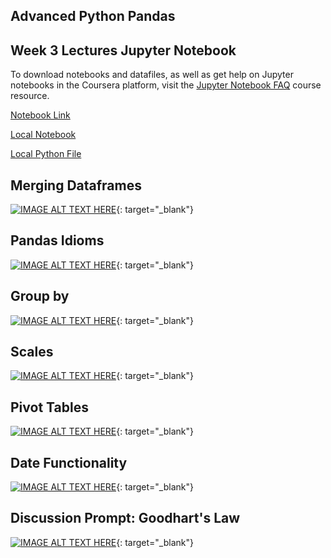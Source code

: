 ## Advanced Python Pandas

## Week 3 Lectures Jupyter Notebook

To download notebooks and datafiles, as well as get help on Jupyter notebooks in the Coursera platform, visit the [Jupyter Notebook FAQ](https://www.coursera.org/learn/python-data-analysis/resources/0dhYG) course resource.

[Notebook Link](https://hub.coursera-notebooks.org/user/qceqpnyfwlofzjpttttssh/notebooks/Week%203.ipynb)

[Local Notebook](./notebooks/Week03.ipynb)

[Local Python File](./notebooks/Week03.py)


## Merging Dataframes


[![IMAGE ALT TEXT HERE](https://img.youtube.com/vi/YOUTUBE_VIDEO_ID_HERE/0.jpg)](){: target="_blank"}


## Pandas Idioms


[![IMAGE ALT TEXT HERE](https://img.youtube.com/vi/YOUTUBE_VIDEO_ID_HERE/0.jpg)](){: target="_blank"}


## Group by


[![IMAGE ALT TEXT HERE](https://img.youtube.com/vi/YOUTUBE_VIDEO_ID_HERE/0.jpg)](){: target="_blank"}


## Scales


[![IMAGE ALT TEXT HERE](https://img.youtube.com/vi/YOUTUBE_VIDEO_ID_HERE/0.jpg)](){: target="_blank"}


## Pivot Tables


[![IMAGE ALT TEXT HERE](https://img.youtube.com/vi/YOUTUBE_VIDEO_ID_HERE/0.jpg)](){: target="_blank"}


## Date Functionality


[![IMAGE ALT TEXT HERE](https://img.youtube.com/vi/YOUTUBE_VIDEO_ID_HERE/0.jpg)](){: target="_blank"}


## Discussion Prompt: Goodhart's Law


[![IMAGE ALT TEXT HERE](https://img.youtube.com/vi/YOUTUBE_VIDEO_ID_HERE/0.jpg)](){: target="_blank"}


